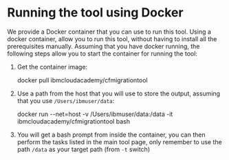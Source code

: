 # Running the tool using Docker 

We provide a Docker container that you can use to run this tool.
Using a docker container, allow you to run this tool, without having to install all the prerequisites manually.
Assuming that you have docker running, the following steps allow you to start the container for running the tool:


1. Get the container image:

	docker pull ibmcloudacademy/cfmigrationtool

2. Use a path from the host that you will use to store the output, assuming that you use `/Users/ibmuser/data`:

	docker run --net=host -v /Users/ibmuser/data:/data -it ibmcloudacademy/cfmigrationtool bash

3. You will get a bash prompt from inside the container, you can then perform the tasks listed in the main tool page, only remember to use the path `/data` as your target path (from `-t` switch)



